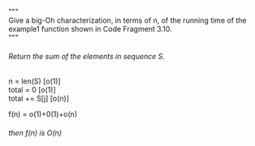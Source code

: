 """   
Give a big-Oh characterization, in terms of n, of the running time of the
example1 function shown in Code Fragment 3.10.      
"""    

###### Return the sum of the elements in sequence S.

n = len(S) [o(1)]     
total = 0 [o(1)]   
total += S[j] [o(n)]   

f(n) = o(1)+0(1)+o(n)    
###### then f(n) is O(n) 